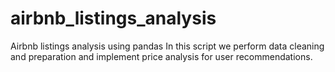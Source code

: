 # airbnb_listings_analysis
Airbnb listings analysis using pandas
In this script we perform data cleaning and preparation and implement price analysis for user recommendations.

